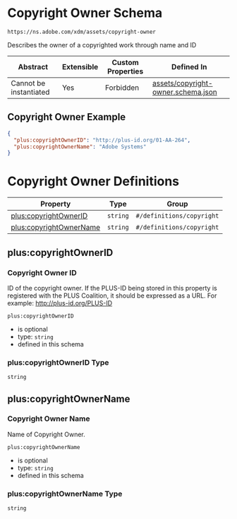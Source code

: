 ---
---

# Copyright Owner Schema

```
https://ns.adobe.com/xdm/assets/copyright-owner
```

Describes the owner of a copyrighted work through name and ID

| Abstract | Extensible | Custom Properties | Defined In |
|----------|------------|-------------------|------------|
| Cannot be instantiated | Yes | Forbidden | [assets/copyright-owner.schema.json](assets/copyright-owner.schema.json) |

## Copyright Owner Example
```json
{
  "plus:copyrightOwnerID": "http://plus-id.org/01-AA-264",
  "plus:copyrightOwnerName": "Adobe Systems"
}
```

# Copyright Owner Definitions

| Property | Type | Group |
|----------|------|-------|
| [plus:copyrightOwnerID](#plus:copyrightOwnerID) | `string` | `#/definitions/copyright` |
| [plus:copyrightOwnerName](#plus:copyrightOwnerName) | `string` | `#/definitions/copyright` |

## plus:copyrightOwnerID
### Copyright Owner ID

ID of the copyright owner.
If the PLUS-ID being stored in this property is registered with the PLUS Coalition, it should be expressed as a URL. For example: http://plus-id.org/PLUS-ID

`plus:copyrightOwnerID`
* is optional
* type: `string`
* defined in this schema

### plus:copyrightOwnerID Type


`string`






## plus:copyrightOwnerName
### Copyright Owner Name

Name of Copyright Owner.

`plus:copyrightOwnerName`
* is optional
* type: `string`
* defined in this schema

### plus:copyrightOwnerName Type


`string`





